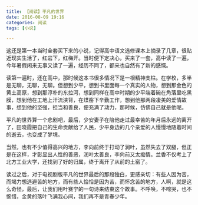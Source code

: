 ```yaml
---
title: 【阅读】平凡的世界
date: 2016-08-09 19:16
categories: 阅读
tags: [小说]

---
```

这还是第一本当时全套买下来的小说，记得高中语文选修课本上摘录了几章，很贴近现实生活了，红岩下，红梅开。当时便下定决心，买来了一套，高中读了一遍，今年暑假闲来无事又读了一遍，经历不同了，都来也自然有了新的感慨。<!--more-->

读第一遍时，还在高中，那时候这本书很多情况下是一根精神支柱。在学校，多半是无聊，无聊，无聊。但想到少平，想到书里面每一个真实的人物，想到那金色的黄土高原，想到那淳朴的东拉河，想到同样在高中时期的少平端着碗在角落里吃黑膜，想到他在工地上汗流浃背，在煤窑下辛勤工作，想到他那两段凄美的爱情故事，想到他的坚强，担当和善良，便充满了动力，那时候，仿佛自己就是他呢。

平凡的世界算一个悲剧吧，最后，少安妻子在陪他走过最幸苦的年月后永远的离开了，田晓霞把自己的生命贡献给了人民，少平身边的几个亲爱的人慢慢地随着时间的逝去，也变成了梦境。

当然，也有不少值得高兴的地方，李向前终于打动了润叶，虽然失去了双腿，但正是在这样，才彰显出人性的善恶，润叶太善良，李向前又太痴情。兰香不仅考上了北方工业大学，还找到了好的归属，终于离开了从前的土窑了。

读过之后，对于电视剧版平凡的世界最后的那段独白，更感亲切：有些人因为苦，而竭力想逃避苦的地方，而有些人恰恰是因为苦，而怀念苦的地方，人啊，就是这么奇怪，最后，让我们用叶赛宁的一句诗来结束这个故事。不呼唤，不啼哭，也不惋惜，金黄的落叶飞满我心间，我们再不是青春少年。